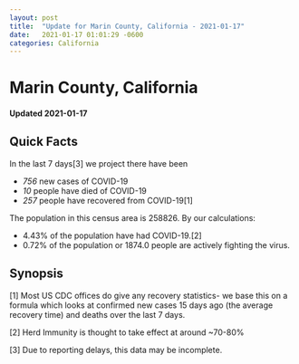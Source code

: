 ```yaml
---
layout: post
title:  "Update for Marin County, California - 2021-01-17"
date:   2021-01-17 01:01:29 -0600
categories: California
---
```


# Marin County, California
#### Updated 2021-01-17

## Quick Facts

In the last 7 days[3] we project there have been
- *756* new cases of COVID-19
- *10* people have died of COVID-19
- *257* people have recovered from COVID-19[1]

The population in this census area is 258826. By our calculations:
- 4.43% of the population have had COVID-19.[2]
- 0.72% of the population or 1874.0 people are actively fighting the virus.

## Synopsis




[1] Most US CDC offices do give any recovery statistics- we base this on a formula which looks at confirmed new cases
15 days ago (the average recovery time) and deaths over the last 7 days.

[2] Herd Immunity is thought to take effect at around ~70-80%

[3] Due to reporting delays, this data may be incomplete.
 
    